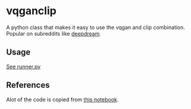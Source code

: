 # vqganclip
A python class that makes it easy to use the vqgan and clip combination. Popular on subreddits like [deepdream](https://www.reddit.com/r/deepdream/).
## Usage
[See runner.py](./runner.py)
## References
Alot of the code is copied from [this notebook](https://colab.research.google.com/github/justinjohn0306/VQGAN-CLIP/blob/main/VQGAN%2BCLIP_%28z%2Bquantize_method_with_augmentations%2C_user_friendly_interface%29.ipynb).
